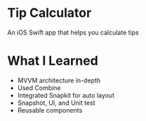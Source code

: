 # Tip Calculator

An iOS Swift app that helps you calculate tips

# What I Learned
- MVVM architecture in-depth
- Used Combine
- Integrated Snapkit for auto layout
- Snapshot, UI, and Unit test
- Reusable components
